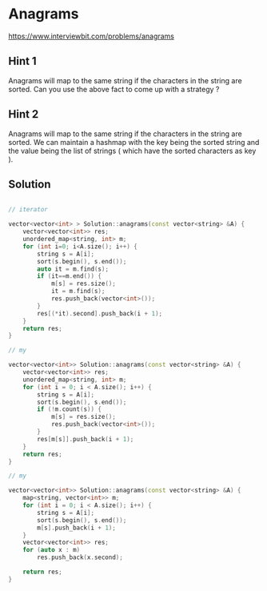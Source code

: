 # Anagrams

https://www.interviewbit.com/problems/anagrams



## Hint 1

Anagrams will map to the same string if the characters in the string are sorted.
Can you use the above fact to come up with a strategy ?

## Hint 2

Anagrams will map to the same string if the characters in the string are sorted.
We can maintain a hashmap with the key being the sorted string and the value being
the list of strings ( which have the sorted characters as key ).

## Solution

```cpp

// iterator

vector<vector<int> > Solution::anagrams(const vector<string> &A) {
    vector<vector<int>> res;
    unordered_map<string, int> m;
    for (int i=0; i<A.size(); i++) {
        string s = A[i];
        sort(s.begin(), s.end());
        auto it = m.find(s);
        if (it==m.end()) {
            m[s] = res.size();
            it = m.find(s);
            res.push_back(vector<int>());
        }
        res[(*it).second].push_back(i + 1);
    }
    return res;
}

// my

vector<vector<int>> Solution::anagrams(const vector<string> &A) {
    vector<vector<int>> res;
    unordered_map<string, int> m;
    for (int i = 0; i < A.size(); i++) {
        string s = A[i];
        sort(s.begin(), s.end());
        if (!m.count(s)) {
            m[s] = res.size();
            res.push_back(vector<int>());
        }
        res[m[s]].push_back(i + 1);
    }
    return res;
}

// my

vector<vector<int>> Solution::anagrams(const vector<string> &A) {
    map<string, vector<int>> m;
    for (int i = 0; i < A.size(); i++) {
        string s = A[i];
        sort(s.begin(), s.end());
        m[s].push_back(i + 1);
    }
    vector<vector<int>> res;
    for (auto x : m)
        res.push_back(x.second);

    return res;
}
```